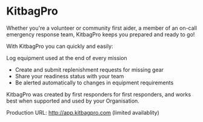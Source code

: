 # KitbagPro

Whether you're a volunteer or community first aider, a member of an on-call emergency response team, KitbagPro keeps you prepared and ready to go!

With KitbagPro you can quickly and easily:

Log equipment used at the end of every mission
* Create and submit replenishment requests for missing gear
* Share your readiness status with your team
* Be alerted automatically to changes in equipment requirements

KitbagPro was created by first responders for first responders, and works best when supported and used by your Organisation.

Production URL: http://app.kitbagpro.com (limited availablity)
